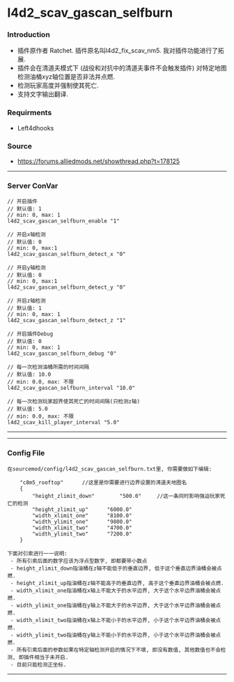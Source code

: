 # l4d2_scav_gascan_selfburn
### Introduction
 - 插件原作者 Ratchet. 插件原名叫l4d2_fix_scav_nm5. 我对插件功能进行了拓展.
 - 插件会在清道夫模式下 (战役和对抗中的清道夫事件不会触发插件) 对特定地图检测油桶xyz轴位置是否非法并点燃.
 - 检测玩家高度并强制使其死亡.
 - 支持文字输出翻译.

### Requirments
 - Left4dhooks

### Source
 - https://forums.alliedmods.net/showthread.php?t=178125

<hr>

### Server ConVar
```
// 开启插件
// 默认值: 1
// min: 0, max: 1
l4d2_scav_gascan_selfburn_enable "1"

// 开启x轴检测
// 默认值: 0
// min: 0, max:1
l4d2_scav_gascan_selfburn_detect_x "0"

// 开启y轴检测
// 默认值: 0
// min: 0, max:1
l4d2_scav_gascan_selfburn_detect_y "0"

// 开启z轴检测
// 默认值: 1
// min: 0, max: 1
l4d2_scav_gascan_selfburn_detect_z "1"

// 开启插件Debug
// 默认值: 0
// min: 0, max: 1
l4d2_scav_gascan_selfburn_debug "0"

// 每一次检测油桶所需的时间间隔
// 默认值: 10.0
// min: 0.0, max: 不限
l4d2_scav_gascan_selfburn_interval "10.0"

// 每一次检测玩家超界使其死亡的时间间隔(只检测z轴)
// 默认值: 5.0
// min: 0.0, max: 不限
l4d2_scav_kill_player_interval "5.0"

```
<hr>

<hr>

### Config File

```
在sourcemod/config/l4d2_scav_gascan_selfburn.txt里, 你需要做如下编辑:

	"c8m5_rooftop"		//这里是你需要进行边界设置的清道夫地图名
	{
		"height_zlimit_down"		"500.0"		//这一条同时影响强迫玩家死亡的检测
		"height_zlimit_up"		"6000.0"
		"width_xlimit_one"		"8100.0"
		"width_ylimit_one"		"9800.0"
		"width_xlimit_two"		"4700.0"
		"width_ylimit_two"		"7200.0"
	}

下面对引索进行一一说明:
 - 所有引索后面的数字应该为浮点型数字, 即都要带小数点
 - height_zlimit_down指油桶在z轴不能低于的垂直边界, 低于这个垂直边界油桶会被点燃.
 - height_zlimit_up指油桶在z轴不能高于的垂直边界, 高于这个垂直边界油桶会被点燃.
 - width_xlimit_one指油桶在x轴上不能大于的水平边界, 大于这个水平边界油桶会被点燃.
 - width_ylimit_one指油桶在y轴上不能大于的水平边界, 大于这个水平边界油桶会被点燃.
 - width_xlimit_two指油桶在x轴上不能小于的水平边界, 小于这个水平边界油桶会被点燃.
 - width_ylimit_two指油桶在y轴上不能小于的水平边界, 小于这个水平边界油桶会被点燃.
 - 所有引索后面的参数如果在特定轴检测开启的情况下不填, 即没有数值, 其他数值也不会检测, 即插件相当于未开启.
 - 目前只能检测正坐标.

```
<hr>
